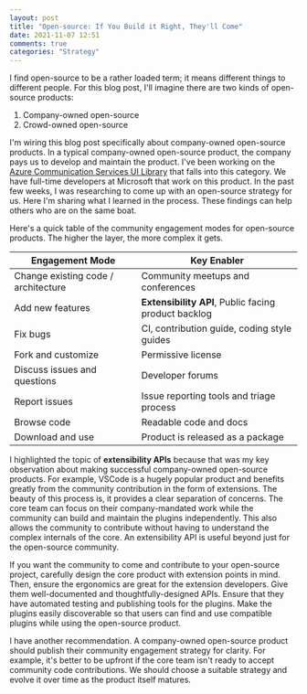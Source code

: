 ```yaml
---
layout: post
title: "Open-source: If You Build it Right, They'll Come"
date: 2021-11-07 12:51
comments: true
categories: "Strategy" 
---
```


I find open-source to be a rather loaded term; it means different things to different people. For this blog post, I'll imagine there are two kinds of open-source products:

1. Company-owned open-source
2. Crowd-owned open-source

I'm wiring this blog post specifically about company-owned open-source products. In a typical company-owned open-source product, the company pays us to develop and maintain the product. I've been working on the [Azure Communication Services UI Library](https://aka.ms/acsstorybook) that falls into this category. We have full-time developers at Microsoft that work on this product. In the past few weeks, I was researching to come up with an open-source strategy for us. Here I'm sharing what I learned in the process. These findings can help others who are on the same boat.

Here's a quick table of the community engagement modes for open-source products. The higher the layer, the more complex it gets.

|Engagement Mode|Key Enabler|
|----|---|
|Change existing code / architecture| Community meetups and conferences
|Add new features| __Extensibility API__, Public facing product backlog
|Fix bugs| CI, contribution guide, coding style guides
|Fork and customize| Permissive license 
|Discuss issues and questions|  Developer forums
|Report issues| Issue reporting tools and triage process
|Browse code| Readable code and docs
|Download and use| Product is released as a package

I highlighted the topic of __extensibility APIs__ because that was my key observation about making successful company-owned open-source products. For example, VSCode is a hugely popular product and benefits greatly from the community contribution in the form of extensions. The beauty of this process is, it provides a clear separation of concerns. The core team can focus on their company-mandated work while the community can build and maintain the plugins independently. This also allows the community to contribute without having to understand the complex internals of the core. An extensibility API is useful beyond just for the open-source community.

If you want the community to come and contribute to your open-source project, carefully design the core product with extension points in mind. Then, ensure the ergonomics are great for the extension developers. Give them well-documented and thoughtfully-designed APIs. Ensure that they have automated testing and publishing tools for the plugins. Make the plugins easily discoverable so that users can find and use compatible plugins while using the open-source product.

I have another recommendation. A company-owned open-source product should publish their community engagement strategy for clarity. For example, it's better to be upfront if the core team isn't ready to accept community code contributions. We should choose a suitable strategy and evolve it over time as the product itself matures. 

